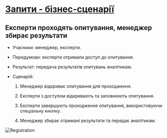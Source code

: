 # [Запити - бізнес-сценарії](https://github.com/MkZb/ODB/blob/master/doc/requests.md#3-%D1%81%D1%86%D0%B5%D0%BD%D0%B0%D1%80%D1%96%D1%97)

## Експерти проходять опитування, менеджер збирає результати

- Учасники: менеджер, експерти.

- Передумови: експерти отримали доступ до опитування.

- Результат: передача результатів опитувань аналітикам.

- Сценарій:

	1. Менеджер відкриває опитування для проходження.
	
	2. Експерти з доступом відкривають та заповнюють опитування.
	
	3. Експерти завершують проходження опитування, використовуючи спеціальну кнопку.
		
	4. Менеджер збирає отримані результати та передає аналітикам.

![Registration](https://imgur.com/pUk2JKs.png)
